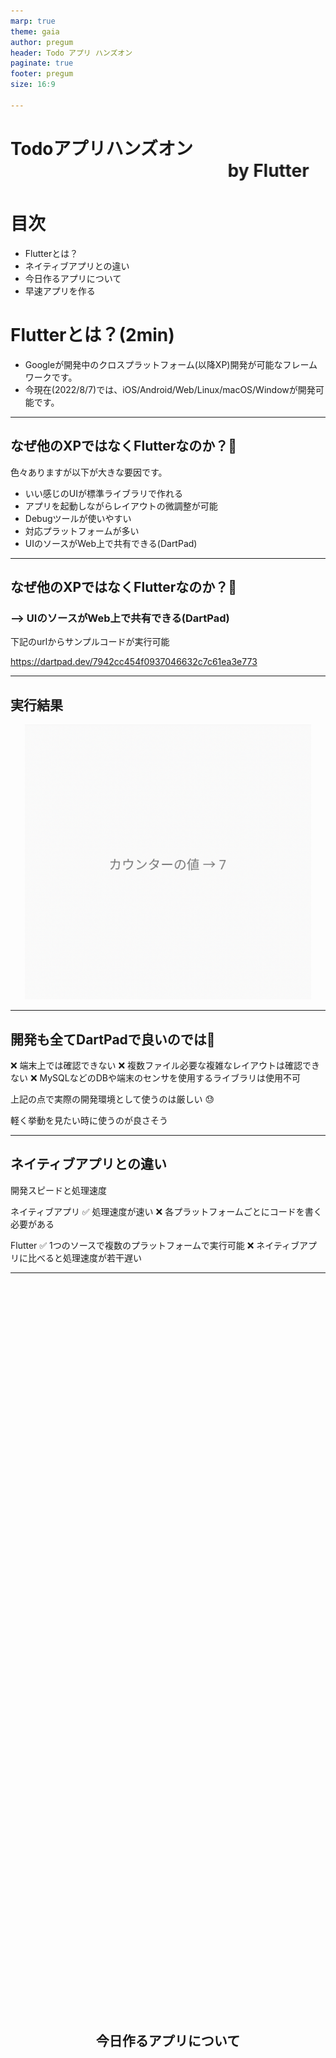 ```yaml
---
marp: true
theme: gaia
author: pregum
header: Todo アプリ ハンズオン
paginate: true
footer: pregum
size: 16:9

---
```

<!-- headingDivider: 1 -->

 
# Todoアプリハンズオン <marquee behaivor="slide" scrolldelay="10">by Flutter</marquee>
 
# 目次

* Flutterとは？
* ネイティブアプリとの違い
* 今日作るアプリについて
* 早速アプリを作る

# Flutterとは？(2min)

* Googleが開発中のクロスプラットフォーム(以降XP)開発が可能なフレームワークです。
* 今現在(2022/8/7)では、iOS/Android/Web/Linux/macOS/Windowが開発可能です。


---
## なぜ他のXPではなくFlutterなのか？:thinking:

色々ありますが以下が大きな要因です。

<ul>
  <li>いい感じのUIが標準ライブラリで作れる</li>
  <li>アプリを起動しながらレイアウトの微調整が可能</li>
  <li>Debugツールが使いやすい</li>
  <li>対応プラットフォームが多い</li>
  <li>UIのソースがWeb上で共有できる(DartPad)</li>
</ul>

<!-- ---
<style scoped>
  .red-border {
    border: solid red;
  }
</style>
## なぜ他のXPではなくFlutterなのか？:thinking:

今回のハンズオンでは赤枠の部分を実際に体験できる箇所です。

<ul> 
  <li class="red-border"> いい感じのUIが標準ライブラリで作れる </li>
  <li class="red-border"> アプリを起動しながらレイアウトの微調整が可能 </li>
  <li class="red-border"> Debugツールが使いやすい </li>
  <li> 対応プラットフォームが多い </li>
  <li> UIのソースがWeb上で共有できる(DartPad) </li>
</ul> -->

---
## なぜ他のXPではなくFlutterなのか？:thinking:

### --> UIのソースがWeb上で共有できる(DartPad)

下記のurlからサンプルコードが実行可能

https://dartpad.dev/7942cc454f0937046632c7c61ea3e773 



---
## 実行結果

<style scoped>
  .middle-center {
    margin: 0 auto;
    width: 100%;
    object-fit: contain;
    /* background-color: red; */
  }
</style>

<img class="middle-center" src="./images/counter_sample_1.png" height=440 />


---
##  開発も全てDartPadで良いのでは:thinking:

<!-- ✅ UIレイアウトの共有が簡単(Code Penみたいに共有可能) -->
❌ 端末上では確認できない
❌ 複数ファイル必要な複雑なレイアウトは確認できない
❌ MySQLなどのDBや端末のセンサを使用するライブラリは使用不可

上記の点で実際の開発環境として使うのは厳しい 😓 

軽く挙動を見たい時に使うのが良さそう

---
## ネイティブアプリとの違い 

開発スピードと処理速度

ネイティブアプリ
✅  処理速度が速い
:x: 各プラットフォームごとにコードを書く必要がある

Flutter
✅  1つのソースで複数のプラットフォームで実行可能
:x: ネイティブアプリに比べると処理速度が若干遅い

---
<style scoped>
  .tes {
    width: 100%;
    justify-content: center;
    align-content: center;
    display: flex;
    height: 60vh;
    /* background-color: green; */
    text-align: center;
    line-height: 60vh;
  }
</style>

<h2 class="tes"> 今日作るアプリについて </h2>

# 今日作るアプリについて
#### 今日のできる成果物

機能一覧

* タスク作成機能
* タスク編集機能
* タスク削除機能
* タスク完了チェック機能

https://github.com/Pregum/todo-app-hands-on-flutter



---
## アプリを作り始める前に

#### FlutterのUIの仕組みについて

FlutterのUIは全て**ウィジェット**

* テキスト
* ボタン
* チェックボックス
* etc...

---
### FlutterのUIの仕組みについて
ウィジェットは大きく分けて2種類存在する

* **状態(State)を持つStateful Widget**
  * setState()で状態を変更できる
* **状態(State)を持たないStateless Widget**
  * setState()は使用不可
  * 親ウィジェットや外部から受け取るデータによって更新は可能

最初はStateful Widgetを使っておけばOK:+1:

---
### Flutterは宣言的UI

<style scoped>
  .left {
    display: flex;
    width: 48%;
    flex-direction: column;
  }
  .center{
    display: flex;
    width: 4px;
    margin: 8px;
    background-color: black
  }
  .right {
    display: flex;
    width: 48%;
    flex-direction: column;
  }
  .container {
    display: flex;
    flex-direction: row;
    margin-top: 16px;
  }
</style>

<div class="container">
  <div class="left">

  ###### 宣言的UI (React, SwiftUI, etc...)

    String name = 'taro';

    Center(
      child: Text('Hello $name'),
    ),

    // -> Hello taro

  どのように配置させたいかだけを記述する。
  </div>

  <div class="center">
  </div>

  <div class="left">

  ###### 命令的UI (UIkit, WinForms, etc...)

      text.text = "taro"
      text.textAlignment = NSTextAlignment.Center
      text.frame = CGRect(
        x: 50,
        y: 50,
        width: 50,
        height: 50
      )

  レイアウトの配置からテキストの文字列まで記述する。
    
  </div>
</div>

---
### 簡単にいうと

宣言的UIは「画面中央にテキストを配置して、表示する文字はこれ」と指示する
--> 画面に描画する具体的な処理は、コンパイラにお任せ
<!-- --> 高さが変わってもコンパイラが勝手にやってくれる -->

命令的UIは「テキストを中央揃えに設定...」と指示する
--> 描画する具体的な処理についても指示を出す
<!-- --> 文字が更新された時、高さの調整なども自分で指示する -->

---
### 何となくわかる図

<style scoped>
  .left {
    display: flex;
    width: 48%;
    flex-direction: column;
  }
  .right {
    display: flex;
    width: 48%;
    flex-direction: column;
    margin-left: 16px;
  }
  .container {
    display: flex;
    flex-direction: row;
    margin-top: 16px;
  }
</style>


<div class="container">
  <img class="left" src="images/declartive_vs_imperative.png" />

  <div class="right">
  <a href="https://twitter.com/gethackteam/status/1268892357027663873/photo/1"> https://twitter.com/gethackteam/status/1268892357027663873/photo/1</a>

  左が宣言的、右が命令的

  左は進む(D)の1つだけで**ギアを意識しなくて良い**

  右は今どの**ギアにいるか意識しないといけない**

  </div>
</div>


---
## 参考サイト


* https://twitter.com/gethackteam/status/1268892357027663873?ref_src=twsrc%5Etfw%7Ctwcamp%5Etweetembed%7Ctwterm%5E1268892357027663873%7Ctwgr%5E12007820d2fc3fecbe0ca6381183ab580763b432%7Ctwcon%5Es1_&ref_url=https%3A%2F%2Fqiita.com%2FHiroyuki_OSAKI%2Fitems%2Ff3f88ae535550e95389d

* https://qiita.com/Hiroyuki_OSAKI/items/f3f88ae535550e95389d

---
* Flutterとは(2min)
* なんで他のクラスプラットフォームではないの？:thinking:
  * いい感じのUIが標準ライブラリで作れる
  * レイアウトの微調整が簡単
  * 対応プラットフォームが多い
  * UIのソースがWeb上で共有できる(DartPad)
* クロスプラットフォームアプリとネイティブアプリの違い(2min)
* 今日作るアプリのデモ画面(1min)
* ハンズオン開始
  * 画面を作ろう
    * 重要なウィジェット
      * StatefulWidget
        * MaterialApp
        * Scaffold
        * Container
    * このアプリのMVPウィジェット
      * ListView
    * 今日使うウィジェット達一覧
      * main.dart
        * CircularProgressIndicator.adaptive()
        * MaterialApp
        * Scaffold
        * AppBar
        * FloatingActionButton
        * Icon
        * SnackBar
        * Text
        * StatefulWidget
        * StatelessWidget
      * 
    * 画面一覧
      * main.dart
      * observer.dart
      * todo.dart
      * todo.g.dart
      * todo_manager.dart
      * todo_screen.dart
      * todo_service.dart
      * todo_tile_widget.dart
